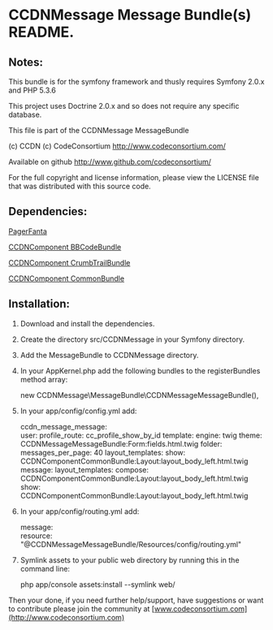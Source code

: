 CCDNMessage Message Bundle(s) README.
=====================================


Notes:  
------
  
This bundle is for the symfony framework and thusly requires Symfony 2.0.x and PHP 5.3.6
  
This project uses Doctrine 2.0.x and so does not require any specific database.
  

This file is part of the CCDNMessage MessageBundle

(c) CCDN (c) CodeConsortium <http://www.codeconsortium.com/> 

Available on github <http://www.github.com/codeconsortium/>

For the full copyright and license information, please view the LICENSE
file that was distributed with this source code.


Dependencies:
-------------

[PagerFanta](https://github.com/whiteoctober/Pagerfanta)

[CCDNComponent BBCodeBundle](https://github.com/codeconsortium/BBCodeBundle)

[CCDNComponent CrumbTrailBundle](https://github.com/codeconsortium/CrumbTrailBundle)

[CCDNComponent CommonBundle](https://github.com/codeconsortium/CommonBundle)

	  
Installation:
-------------

1) Download and install the dependencies.
    
2) Create the directory src/CCDNMessage in your Symfony directory.
  
3) Add the MessageBundle to CCDNMessage directory.  

4) In your AppKernel.php add the following bundles to the registerBundles method array:  

	new CCDNMessage\MessageBundle\CCDNMessageMessageBundle(),    
	  
5) In your app/config/config.yml add:    

	ccdn_message_message:  
	    user:
	        profile_route: cc_profile_show_by_id
	    template:
	        engine: twig
	        theme: CCDNMessageMessageBundle:Form:fields.html.twig
	    folder:
	        messages_per_page: 40
	        layout_templates:
	            show: CCDNComponentCommonBundle:Layout:layout_body_left.html.twig
	    message:
	        layout_templates:
	            compose: CCDNComponentCommonBundle:Layout:layout_body_left.html.twig
	            show: CCDNComponentCommonBundle:Layout:layout_body_left.html.twig


6) In your app/config/routing.yml add:  

	message:  
	    resource: "@CCDNMessageMessageBundle/Resources/config/routing.yml"  

7) Symlink assets to your public web directory by running this in the command line:

	php app/console assets:install --symlink web/

Then your done, if you need further help/support, have suggestions or want to contribute please join the community at [www.codeconsortium.com](http://www.codeconsortium.com)

